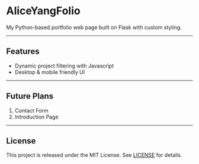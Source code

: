 # AliceYangFolio

My Python-based portfolio web page built on Flask with custom styling.  

---

## Features

- Dynamic project filtering with Javascript
- Desktop & mobile friendly UI
  
---

## Future Plans

1. Contact Form
2. Introduction Page

---

## License

This project is released under the MIT License. See [LICENSE](LICENSE) for details.
